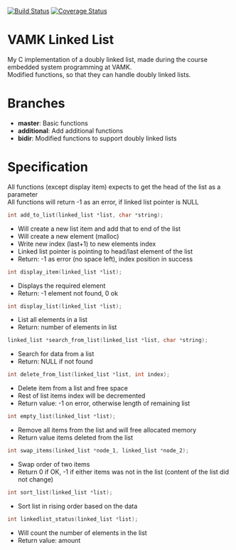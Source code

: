 [![Build Status](https://travis-ci.com/nnminh171298/VAMK-Linked-List.svg?branch=bidir)](https://travis-ci.com/nnminh171298/VAMK-Linked-List) [![Coverage Status](https://coveralls.io/repos/github/nnminh171298/VAMK-Linked-List/badge.svg?branch=bidir)](https://coveralls.io/github/nnminh171298/VAMK-Linked-List?branch=bidir)
# VAMK Linked List
My C implementation of a doubly linked list, made during the course embedded system programming at VAMK.  
Modified functions, so that they can handle doubly linked lists.  
# Branches
* __master__: Basic functions  
* __additional__: Add additional functions  
* __bidir__: Modified functions to support doubly linked lists
# Specification
All functions (except display item) expects to get the head of the list as a parameter  
All functions will return -1 as an error, if linked list pointer is NULL  
```cpp
int add_to_list(linked_list *list, char *string);
```
* Will create a new list item and add that to end of the list
* Will create a new element (malloc)
* Write new index (last+1) to new elements index
* Linked list pointer is pointing to head/last element of the list
* Return: -1 as error (no space left), index position in success
```cpp
int display_item(linked_list *list);
```
* Displays the required element
* Return: -1 element not found, 0 ok
```cpp
int display_list(linked_list *list);
```
* List all elements in a list
* Return: number of elements in list
```cpp
linked_list *search_from_list(linked_list *list, char *string);
```
* Search for data from a list
* Return: NULL if not found
```cpp
int delete_from_list(linked_list *list, int index);
```
* Delete item from a list and free space
* Rest of list items index will be decremented
* Return value: -1 on error, otherwise length of remaining list
```cpp
int empty_list(linked_list *list);
```
* Remove all items from the list and will free allocated memory
* Return value items deleted from the list
```cpp
int swap_items(linked_list *node_1, linked_list *node_2);
```
* Swap order of two items
* Return 0 if OK, -1 if either items was not in the list (content of the list did not change)
```cpp
int sort_list(linked_list *list);
```
* Sort list in rising order based on the data
```cpp
int linkedlist_status(linked_list *list);
```
* Will count the number of elements in the list
* Return value: amount
